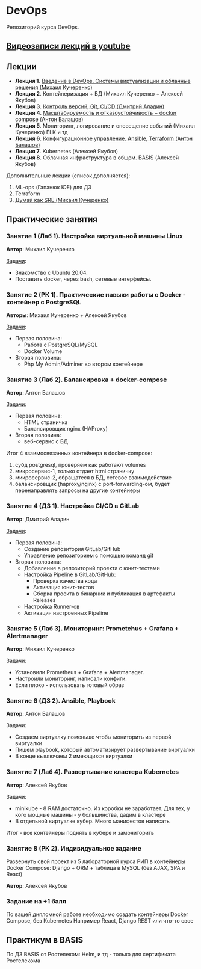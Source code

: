 # DevOps

Репозиторий курса DevOps.

## [Видеозаписи лекций в youtube](https://youtube.com/playlist?list=PLLELLTvDgUQ-iwnE9coLhb-ynyZUGzW6q)

## Лекции

* **Лекция 1**. [Введение в DevOps. Системы виртуализации и облачные решения (Михаил Кучеренко)](Лекции/Лекция1/АРЭПО-Л1-П.pdf)
* **Лекция 2**. Контейнеризация + БД (Михаил Кучеренко + Алексей Якубов)
* **Лекция 3**. [Контроль версий, Git, CI/CD (Дмитрий Аладин)](Лекции/Лекция3/README.md)
* **Лекция 4**. [Масштабируемость и отказоустойчивость + docker compose (Антон Балашов)](Лекции/Лекция4/Лекция_4_Масштабируемость_и_отказоустойчивость.pdf)
* **Лекция 5**. Мониторинг, логирование и оповещение событий (Михаил Кучеренко)
ELK и тд
* **Лекция 6**. [Конфигурационное управление. Ansible, Terraform (Антон Балашов)](Лекции/Лекция6/Лекция_6_ИТ_инфраструктура_Конфигурационное_управление.pdf)
* **Лекция 7**. Kubernetes (Алексей Якубов)
* **Лекция 8**. Облачная инфраструктура в общем. BASIS (Алексей Якубов)

Дополнительные лекции (список дополняется):

1. ML-ops (Гапанюк ЮЕ) для ДЗ
2. Terraform
3. [Думай как SRE (Михаил Кучеренко)](Лекции/Лекция1/Думай%20как%20SRE%20(simple).pdf)

## Практические занятия

### Занятие 1 (Лаб 1). Настройка виртуальной машины Linux

**Автор**: Михаил Кучеренко

[Задачи](Лабы/Лаб1/L1.pdf):

* Знакомство с Ubuntu 20.04.
* Поставить docker, через bash, сетевые интерфейсы.

### Занятие 2 (РК 1). Практические навыки работы с Docker - контейнер с PostgreSQL

**Авторы**: Михаил Кучеренко + Алексей Якубов

[Задачи](Лабы/Лаб2/L2.md):

* Первая половина:
  * Работа с PostgreSQL/MySQL
  * Docker Volume
* Вторая половина:
  * Php My Admin/Adminer во втором контейнере

### Занятие 3 (Лаб 2). Балансировка + docker-compose

**Автор**: Антон Балашов

[Задачи](Лабы/Лаб3/README.MD):

* Первая половина:
  * HTML страничка
  * Балансировщик nginx (HAProxy)
* Вторая половина:
  * веб-сервис с БД

Итог 4 взаимосвязанных контейнера в docker-compose:

1. субд postgresql, проверяем как работают volumes
2. микросервис-1, только отдает html страничку
3. микросервис-2, обращатеся в БД, сетевое взаимодействие
4. балансировщик (haproxy/nginx) с port-forwarding-ом, будет перенаправлять запросы на другие контейнеры

### Занятие 4 (ДЗ 1). Настройка CI/CD в GitLab

**Автор**: Дмитрий Аладин

[Задачи](Лабы/Лаб4/README.md):

* Первая половина:
  * Создание репозитория GitLab/GitHub
  * Управление репозиторием с помощью команд git
* Вторая половина:
  * Добавление в репозиторий проекта с юнит-тестами
  * Настройка Pipeline в GitLab/GitHub:
    * Проверка качества кода
    * Активация юнит-тестов
    * Сборка проекта в бинарник и публикация в артефакты Releases
  * Настройка Runner-ов
  * Активация настроенных Pipeline

### Занятие 5 (Лаб 3). Мониторинг: Prometehus + Grafana + Alertmanager

**Автор**: Михаил Кучеренко

Задачи:

* Установили Prometheus + Grafana + Alertmanager.
* Настроили мониторинг, написали конфиги.
* Если плохо - использовать готовый образ

### Занятие 6 (ДЗ 2). Ansible, Playbook

**Автор**: Антон Балашов

Задачи:

* Создаем виртуалку поменьше чтобы мониторить из первой виртуалки
* Пишем playbook, который автоматизирует развертывание виртуалки
* В конце выключаем 2 имеющихся виртуалки

### Занятие 7 (Лаб 4). Развертывание кластера Kubernetes

**Автор**: Алексей Якубов

Задачи:

* minikube - 8 RAM достаточно. Из коробки не заработает. Для тех, у кого мощные машины - у большинства, дадим в кластере
* В отдельной виртуалке кубер. Много манифестов написать

Итог - все контейнеры поднять в кубере и замониторить

### Занятие 8 (РК 2). Индивидуальное задание
Развернуть свой проект из 5 лабораторной курса РИП в контейнеры Docker Compose: Django + ORM + таблица в MySQL (без AJAX, SPA и React)

**Автор**: Алексей Якубов


### Задание на +1 балл

По вашей дипломной работе необходимо создать контейнеры Docker Compose, без Kubernetes
Например React, Django REST или что-то свое

## Практикум в BASIS
По ДЗ BASIS от Ростелеком: Helm, и тд - только для сертификата Ростелекома
